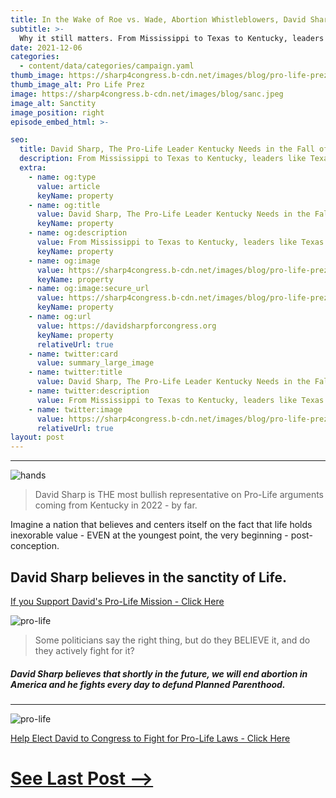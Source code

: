 ```yaml
---
title: In the Wake of Roe vs. Wade, Abortion Whistleblowers, David Sharp is the Pro-Life Champion for Kentucky
subtitle: >-
  Why it still matters. From Mississippi to Texas to Kentucky, leaders like Texas Gov. Greg Abbott and David use their platform to protect the unborn and crack down on illegal abortions.
date: 2021-12-06
categories:
  - content/data/categories/campaign.yaml
thumb_image: https://sharp4congress.b-cdn.net/images/blog/pro-life-prez.jpeg
thumb_image_alt: Pro Life Prez
image: https://sharp4congress.b-cdn.net/images/blog/sanc.jpeg
image_alt: Sanctity
image_position: right
episode_embed_html: >-

seo:
  title: David Sharp, The Pro-Life Leader Kentucky Needs in the Fall of Roe vs. Wade, Abortion Whistleblowers
  description: From Mississippi to Texas to Kentucky, leaders like Texas Gov. Greg Abbott and David use their platform to protect the unborn and crack down on illegal, immoral abortion procedures in America.
  extra:
    - name: og:type
      value: article
      keyName: property
    - name: og:title
      value: David Sharp, The Pro-Life Leader Kentucky Needs in the Fall of Roe vs. Wade, Abortion Whistleblowers
      keyName: property
    - name: og:description
      value: From Mississippi to Texas to Kentucky, leaders like Texas Gov. Greg Abbott and David use their platform to protect the unborn and crack down on illegal, immoral abortion procedures in America.
      keyName: property
    - name: og:image
      value: https://sharp4congress.b-cdn.net/images/blog/pro-life-prez.jpeg
      keyName: property
    - name: og:image:secure_url
      value: https://sharp4congress.b-cdn.net/images/blog/pro-life-prez.jpeg
      keyName: property
    - name: og:url
      value: https://davidsharpforcongress.org
      keyName: property
      relativeUrl: true
    - name: twitter:card
      value: summary_large_image
    - name: twitter:title
      value: David Sharp, The Pro-Life Leader Kentucky Needs in the Fall of Roe vs. Wade, Abortion Whistleblowers
    - name: twitter:description
      value: From Mississippi to Texas to Kentucky, leaders like Texas Gov. Greg Abbott and David use their platform to protect the unborn and crack down on illegal, immoral abortion procedures in America.
    - name: twitter:image
      value: https://sharp4congress.b-cdn.net/images/blog/pro-life-prez.jpeg
      relativeUrl: true
layout: post
---
```

---

![hands](https://sharp4congress.b-cdn.net/images/blog/defund-pp.jpg)

> David Sharp is THE most bullish representative on Pro-Life arguments coming from Kentucky in 2022 - by far.

Imagine a nation that believes and centers itself on the fact that life holds inexorable value - EVEN at the youngest point, the very beginning - post-conception.

## David Sharp believes in the sanctity of Life.

[If you Support David's Pro-Life Mission - Click Here](/support)

![pro-life](https://sharp4congress.b-cdn.net/images/blog/pro-life-prez.jpeg)

> Some politicians say the right thing, but do they BELIEVE it, and do they actively fight for it?

##### David Sharp believes that shortly in the future, we will end abortion in America and he fights every day to defund Planned Parenthood.

---

![pro-life](https://sharp4congress.b-cdn.net/images/blog/david-profile.jpg)

[Help Elect David to Congress to Fight for Pro-Life Laws - Click Here](/support)

# [See Last Post -->](/posts/bad-leadership-dec)
